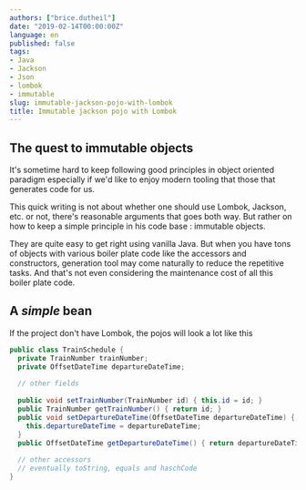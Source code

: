 ```yaml
---
authors: ["brice.dutheil"]
date: "2019-02-14T00:00:00Z"
language: en
published: false
tags:
- Java
- Jackson
- Json
- lombok
- immutable
slug: immutable-jackson-pojo-with-lombok
title: Immutable jackson pojo with Lombok
---
```


## The quest to immutable objects

It's sometime hard to keep following good principles in object oriented 
paradigm especially if we'd like to enjoy modern tooling that those that 
generates code for us.

This quick writing is not about whether one should use Lombok, Jackson, etc.
or not, there's reasonable arguments that goes both way. But rather on how 
to keep a simple principle in his code base : immutable objects.

They are quite easy to get right using vanilla Java. But when you have tons 
of objects with various boiler plate code like the accessors and constructors, 
generation tool may come naturally to reduce the repetitive tasks. And that's 
not even considering the maintenance cost of all this boiler plate code.

## A _simple_ bean

If the project don't have Lombok, the pojos will look a lot like this

```java
public class TrainSchedule {
  private TrainNumber trainNumber;
  private OffsetDateTime departureDateTime;
  
  // other fields
  
  public void setTrainNumber(TrainNumber id) { this.id = id; }
  public TrainNumber getTrainNumber() { return id; }
  public void setDepartureDateTime(OffsetDateTime departureDateTime) { 
    this.departureDateTime = departureDateTime;
  }
  public OffsetDateTime getDepartureDateTime() { return departureDateTime; }
  
  // other accessors
  // eventually toString, equals and haschCode
}
```




